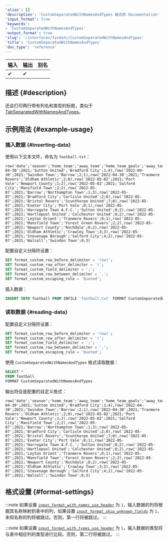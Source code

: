 ```yaml
---
'alias': []
'description': 'CustomSeparatedWithNamesAndTypes 格式的 Documentation'
'input_format': true
'keywords':
- 'CustomSeparatedWithNamesAndTypes'
'output_format': true
'slug': '/interfaces/formats/CustomSeparatedWithNamesAndTypes'
'title': 'CustomSeparatedWithNamesAndTypes'
'doc_type': 'reference'
---
```


| 输入 | 输出 | 别名 |
|------|------|------|
| ✔    | ✔    |      |

## 描述 {#description}

还会打印两行带有列名和类型的标题，类似于 [TabSeparatedWithNamesAndTypes](../TabSeparated/TabSeparatedWithNamesAndTypes.md)。

## 示例用法 {#example-usage}

### 插入数据 {#inserting-data}

使用以下文本文件，命名为 `football.txt`：

```text
row('date';'season';'home_team';'away_team';'home_team_goals';'away_team_goals'),row('Date';'Int16';'LowCardinality(String)';'LowCardinality(String)';'Int8';'Int8'),row('2022-04-30';2021;'Sutton United';'Bradford City';1;4),row('2022-04-30';2021;'Swindon Town';'Barrow';2;1),row('2022-04-30';2021;'Tranmere Rovers';'Oldham Athletic';2;0),row('2022-05-02';2021;'Port Vale';'Newport County';1;2),row('2022-05-02';2021;'Salford City';'Mansfield Town';2;2),row('2022-05-07';2021;'Barrow';'Northampton Town';1;3),row('2022-05-07';2021;'Bradford City';'Carlisle United';2;0),row('2022-05-07';2021;'Bristol Rovers';'Scunthorpe United';7;0),row('2022-05-07';2021;'Exeter City';'Port Vale';0;1),row('2022-05-07';2021;'Harrogate Town A.F.C.';'Sutton United';0;2),row('2022-05-07';2021;'Hartlepool United';'Colchester United';0;2),row('2022-05-07';2021;'Leyton Orient';'Tranmere Rovers';0;1),row('2022-05-07';2021;'Mansfield Town';'Forest Green Rovers';2;2),row('2022-05-07';2021;'Newport County';'Rochdale';0;2),row('2022-05-07';2021;'Oldham Athletic';'Crawley Town';3;3),row('2022-05-07';2021;'Stevenage Borough';'Salford City';4;2),row('2022-05-07';2021;'Walsall';'Swindon Town';0;3)
```

配置自定义分隔符设置：

```sql
SET format_custom_row_before_delimiter = 'row(';
SET format_custom_row_after_delimiter = ')';
SET format_custom_field_delimiter = ';';
SET format_custom_row_between_delimiter = ',';
SET format_custom_escaping_rule = 'Quoted';
```

插入数据：

```sql
INSERT INTO football FROM INFILE 'football.txt' FORMAT CustomSeparatedWithNamesAndTypes;
```

### 读取数据 {#reading-data}

配置自定义分隔符设置：

```sql
SET format_custom_row_before_delimiter = 'row(';
SET format_custom_row_after_delimiter = ')';
SET format_custom_field_delimiter = ';';
SET format_custom_row_between_delimiter = ',';
SET format_custom_escaping_rule = 'Quoted';
```

使用 `CustomSeparatedWithNamesAndTypes` 格式读取数据：

```sql
SELECT *
FROM football
FORMAT CustomSeparatedWithNamesAndTypes
```

输出将会是配置的自定义格式：

```text
row('date';'season';'home_team';'away_team';'home_team_goals';'away_team_goals'),row('Date';'Int16';'LowCardinality(String)';'LowCardinality(String)';'Int8';'Int8'),row('2022-04-30';2021;'Sutton United';'Bradford City';1;4),row('2022-04-30';2021;'Swindon Town';'Barrow';2;1),row('2022-04-30';2021;'Tranmere Rovers';'Oldham Athletic';2;0),row('2022-05-02';2021;'Port Vale';'Newport County';1;2),row('2022-05-02';2021;'Salford City';'Mansfield Town';2;2),row('2022-05-07';2021;'Barrow';'Northampton Town';1;3),row('2022-05-07';2021;'Bradford City';'Carlisle United';2;0),row('2022-05-07';2021;'Bristol Rovers';'Scunthorpe United';7;0),row('2022-05-07';2021;'Exeter City';'Port Vale';0;1),row('2022-05-07';2021;'Harrogate Town A.F.C.';'Sutton United';0;2),row('2022-05-07';2021;'Hartlepool United';'Colchester United';0;2),row('2022-05-07';2021;'Leyton Orient';'Tranmere Rovers';0;1),row('2022-05-07';2021;'Mansfield Town';'Forest Green Rovers';2;2),row('2022-05-07';2021;'Newport County';'Rochdale';0;2),row('2022-05-07';2021;'Oldham Athletic';'Crawley Town';3;3),row('2022-05-07';2021;'Stevenage Borough';'Salford City';4;2),row('2022-05-07';2021;'Walsall';'Swindon Town';0;3)
```

## 格式设置 {#format-settings}

:::note
如果设置 [`input_format_with_names_use_header`](../../../operations/settings/settings-formats.md/#input_format_with_names_use_header) 为 `1`，输入数据的列将根据其名称映射到表中的列，如果设置 [`input_format_skip_unknown_fields`](../../../operations/settings/settings-formats.md/#input_format_skip_unknown_fields) 为 `1`，未知名称的列将被跳过。否则，第一行将被跳过。
:::

:::note
如果设置 [`input_format_with_types_use_header`](../../../operations/settings/settings-formats.md/#input_format_with_types_use_header) 为 `1`，输入数据的类型将与表中相应列的类型进行比较。否则，第二行将被跳过。
:::

